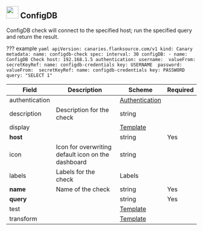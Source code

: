 ## <img src='https://raw.githubusercontent.com/flanksource/flanksource-ui/main/src/icons/configdb.svg' style='height: 32px'/> ConfigDB

ConfigDB check will connect to the specified host; run the specified query and return the result.

??? example
     ```yaml
     apiVersion: canaries.flanksource.com/v1
     kind: Canary
     metadata:
       name: configdb-check
     spec:
       interval: 30
       configDB:
         - name: ConfigDB Check
           host: 192.168.1.5
           authentication:
             username: 
               valueFrom: 
               secretKeyRef:
                 name: configdb-credentials
                 key: USERNAME 
             password: 
               valueFrom: 
               secretKeyRef:
                 name: configdb-credentials
                 key: PASSWORD 
           query: "SELECT 1"
     ```
           

| Field | Description | Scheme | Required |
| ----- | ----------- | ------ | -------- |
| authentication |  | [Authentication](#authentication) |  |
| description | Description for the check | string |  |
| display |  | [Template](#template) |  |
| **host** |  | string | Yes |
| icon | Icon for overwriting default icon on the dashboard | string |  |
| labels | Labels for the check | Labels |  |
| **name** | Name of the check | string | Yes |
| **query** |  | string | Yes |
| test |  | [Template](#template) |  |
| transform |  | [Template](#template) |  |
